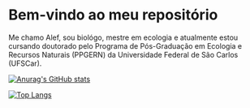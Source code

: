 # Bem-vindo ao meu repositório
Me chamo Alef, sou biológo, mestre em ecologia e atualmente estou cursando doutorado pelo Programa de Pós-Graduação em Ecologia e Recursos Naturais (PPGERN) da Universidade Federal de São Carlos (UFSCar).

[![Anurag's GitHub stats](https://github-readme-stats.vercel.app/api?username=alefjonathan29&layout=compact)](https://github.com/anuraghazra/github-readme-stats)



[![Top Langs](https://github-readme-stats.vercel.app/api/top-langs/?username=alefjonathan29&layout=compact)](https://github.com/anuraghazra/github-readme-stats)
   
   

